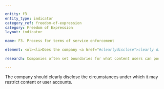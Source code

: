 ```yaml
---

entity: f3
entity_type: indicator
category_ref: freedom-of-expression
category: Freedom of Expression
layout: indicator

name: F3. Process for terms of service enforcement

element: <ol><li>Does the company <a href="#clearlydisclose">clearly disclose</a> what types of content or activities it does not permit?</li><li>Does the company <a href="#clearlydisclose">clearly disclose </a>why it may <a href="#accountrestriction">restrict a user’s account</a>?</li><li>Does the company <a href="#clearlydisclose">clearly disclose</a> information about the processes it uses to identify <a href="#content">content</a> or <a href="#account">accounts</a> that violate the company’s rules?</li><li>Does the company<a href="#clearlydisclose"> clearly disclose</a> whether any government authorities receive priority consideration when flagging content to be restricted for violating the company’s rules?</li><li>Does the company <a href="#clearlydisclose">clearly disclose</a> whether any private entities receive priority consideration when flagging content to be restricted for violating the company’s rules?</li><li>Does the company <a href="#clearlydisclose">clearly disclose</a> its process for enforcing its rules?</li><li>Does the company provide clear examples to help the user understand what the rules are and how they are enforced?</li></ol> 

research: Companies often set boundaries for what content users can post on a service as well as what activities users can engage in on the service. Companies can also restrict a user’s account, meaning that the user is unable to access the service, for violating these rules. For mobile ecosystems, this can include restricting access to an end-user’s account or a developer’s account.</p><p>We therefore expect companies to clearly disclose what these rules are and how companies enforce them. This includes information about how companies learn of material or activities that violate their terms. For example, companies may employ staff to review content and/or user activity or they may rely on community flagging mechanisms that allow users to flag other users’ content and/or activity for company review. We also expect companies to clearly disclose whether they have a policy of granting priority or expedited consideration to any government authorities and/or members of private organizations or other entities that identify their organizational affiliation when they report content or users for allegedly violating the company’s rules. For mobile ecosystems, we expect companies to disclose the types of apps they would restrict. In this disclosure, the company should also provide examples to help users understand what these rules mean.</p><p><b>Potential sources:</b></p><ul><li>Company terms of service, user contract</li><li>Company acceptable use policy, community standards, content guidelines, abusive behavior policy, or similar document that explains the rules users have to follow.</li><li>Company support, help center, or FAQ (e.g., questions around why is content removed, why is an account suspended, etc.)</li></ul>

---
```

The company should clearly disclose the circumstances under which it may restrict content or user accounts.